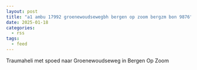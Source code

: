 ```yaml
---
layout: post
title: "a1 ambu 17992 groenewoudsewegbh bergen op zoom bergzm bon 9876"
date: 2025-01-18
categories: 
  - rss
tags: 
  - feed
---
```


Traumaheli met spoed naar Groenewoudseweg in Bergen Op Zoom
